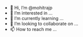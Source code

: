 - 👋 Hi, I’m @mohitrajp
- 👀 I’m interested in ...
- 🌱 I’m currently learning ...
- 💞️ I’m looking to collaborate on ...
- 📫 How to reach me ...

<!---
mohitrajp/mohitrajp is a ✨ special ✨ repository because its `README.md` (this file) appears on your GitHub profile.
You can click the Preview link to take a look at your changes.
--->
